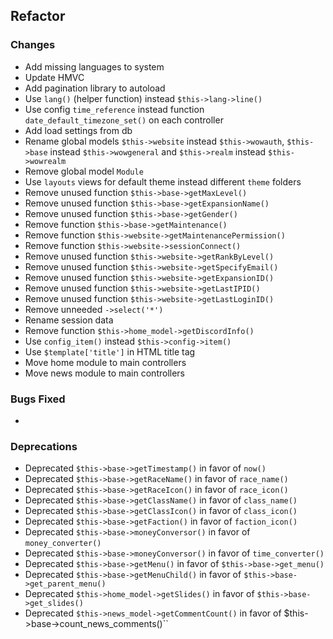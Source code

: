 ## Refactor

### Changes

- Add missing languages to system
- Update HMVC
- Add pagination library to autoload
- Use ``lang()`` (helper function) instead ``$this->lang->line()``
- Use config ``time_reference`` instead function ``date_default_timezone_set()`` on each controller
- Add load settings from db
- Rename global models ``$this->website`` instead ``$this->wowauth``, ``$this->base`` instead ``$this->wowgeneral`` and ``$this->realm`` instead ``$this->wowrealm``
- Remove global model ``Module``
- Use ``layouts`` views for default theme instead different ``theme`` folders
- Remove unused function ``$this->base->getMaxLevel()``
- Remove unused function ``$this->base->getExpansionName()``
- Remove unused function ``$this->base->getGender()``
- Remove function ``$this->base->getMaintenance()``
- Remove function ``$this->website->getMaintenancePermission()``
- Remove function ``$this->website->sessionConnect()``
- Remove unused function ``$this->website->getRankByLevel()``
- Remove unused function ``$this->website->getSpecifyEmail()``
- Remove unused function ``$this->website->getExpansionID()``
- Remove unused function ``$this->website->getLastIPID()``
- Remove unused function ``$this->website->getLastLoginID()``
- Remove unneeded ``->select('*')``
- Rename session data
- Remove function ``$this->home_model->getDiscordInfo()``
- Use ``config_item()`` instead ``$this->config->item()``
- Use ``$template['title']`` in HTML title tag
- Move home module to main controllers
- Move news module to main controllers

### Bugs Fixed

- 

### Deprecations

- Deprecated ``$this->base->getTimestamp()`` in favor of ``now()``
- Deprecated ``$this->base->getRaceName()`` in favor of ``race_name()``
- Deprecated ``$this->base->getRaceIcon()`` in favor of ``race_icon()``
- Deprecated ``$this->base->getClassName()`` in favor of ``class_name()``
- Deprecated ``$this->base->getClassIcon()`` in favor of ``class_icon()``
- Deprecated ``$this->base->getFaction()`` in favor of ``faction_icon()``
- Deprecated ``$this->base->moneyConversor()`` in favor of ``money_converter()``
- Deprecated ``$this->base->moneyConversor()`` in favor of ``time_converter()``
- Deprecated ``$this->base->getMenu()`` in favor of ``$this->base->get_menu()``
- Deprecated ``$this->base->getMenuChild()`` in favor of ``$this->base->get_parent_menu()``
- Deprecated ``$this->home_model->getSlides()`` in favor of ``$this->base->get_slides()``
- Deprecated ``$this->news_model->getCommentCount()`` in favor of $this->base->count_news_comments()``